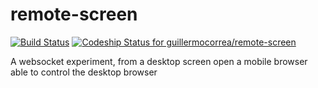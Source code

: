 remote-screen
=============

[![Build Status](https://travis-ci.org/guillermocorrea/remote-screen.svg?branch=master)](https://travis-ci.org/guillermocorrea/remote-screen) [ ![Codeship Status for guillermocorrea/remote-screen](https://www.codeship.io/projects/bb743e80-1054-0132-b628-6e4fa845e661/status)](https://www.codeship.io/projects/32844)

A websocket experiment, from a desktop screen open a mobile browser able to control the desktop browser
